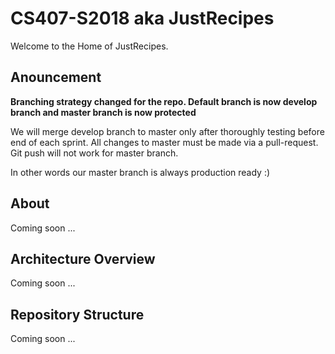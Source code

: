 # CS407-S2018 aka JustRecipes

Welcome to the Home of JustRecipes. 

## Anouncement
**Branching strategy changed for the repo. Default branch is now develop branch and master branch is now protected**

We will merge develop branch to master only after thoroughly testing before end of each sprint. All changes to master must be made via a pull-request. Git push will not work for master branch. 

In other words our master branch is always production ready :)

## About
Coming soon ...

## Architecture Overview
Coming soon ...

## Repository Structure 
Coming soon ...
